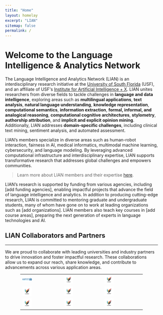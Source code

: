 ```yaml
---
title: "Home"
layout: homelay
excerpt: "LIAN"
sitemap: false
permalink: /
---
```


# Welcome to the Language Intelligence & Analytics Network

The Language Intelligence and Analytics Network (LIAN) is an interdisciplinary research initiative at the <a href="https://www.usf.edu/">University of South Florida</a> (USF), and an affiliate of USF's <a href="https://aix.eng.usf.edu/">Institute for Artificial Intelligence + X</a>. LIAN unites researchers from diverse fields to tackle challenges in **language and data intelligence**, exploring areas such as **multilingual applications**, **text analysis**, **natural language understanding**, **knowledge representation**, **computational semantics**, **information extraction**, **formal, informal, and analogical reasoning**, **computational cognitive architectures**, **stylometry**, **authorship attribution**, and **implicit and explicit opinion mining**. Additionally, LIAN addresses **domain-specific challenges**, including clinical text mining, sentiment analysis, and automated assessment. 

LIAN’s members specialize in diverse areas such as human-robot interaction, fairness in AI, medical informatics, multimodal machine learning, cybersecurity, and language modeling. By leveraging advanced computational infrastructure and interdisciplinary expertise, LIAN supports transformative research that addresses global challenges and empowers communities. 

> Learn more about LIAN members and their expertise [here](https://nlp-grp.github.io/team/).

LIAN’s research is supported by funding from various agencies, including [add funding agencies], enabling impactful projects that advance the field of language intelligence and analytics. In addition to producing cutting-edge research, LIAN is committed to mentoring graduate and undergraduate students, many of whom have gone on to work at leading organizations such as [add organizations]. LIAN members also teach key courses in [add course areas], preparing the next generation of experts in language technologies and AI.

## LIAN Collaborators and Partners
---

We are proud to collaborate with leading universities and industry partners to drive innovation and foster impactful research. These collaborations allow us to expand our reach, share knowledge, and contribute to advancements across various application areas.

<table style="width: 80%; margin: 0 auto;">
  <tr>
    <td><img src="/images/moffitt.jpg" alt="Moffitt" width="25%"></td>
    <td><img src="/images/placeholder.jpg" alt="Image 2" width="25%"></td>
    <td><img src="/images/placeholder.jpg" alt="Image 3" width="25%"></td>
  </tr>
  <tr>
    <td><img src="/images/placeholder.jpg" alt="Image 4" width="25%"></td>
    <td><img src="/images/placeholder.jpg" alt="Image 5" width="25%"></td>
    <td><img src="/images/placeholder.jpg" alt="Image 6" width="25%"></td>
  </tr>
  <tr>
    <td><img src="/images/placeholder.jpg" alt="Image 7" width="25%"></td>
    <td><img src="/images/placeholder.jpg" alt="Image 8" width="25%"></td>
    <td><img src="/images/placeholder.jpg" alt="Image 9" width="25%"></td>
  </tr>
</table>

